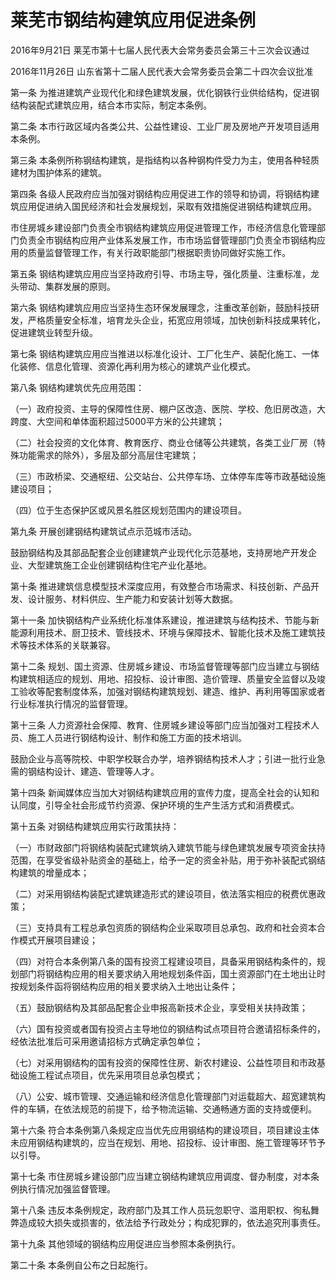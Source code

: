 # 莱芜市钢结构建筑应用促进条例

2016年9月21日 莱芜市第十七届人民代表大会常务委员会第三十三次会议通过

2016年11月26日 山东省第十二届人民代表大会常务委员会第二十四次会议批准

<!-- INFO END -->

第一条 为推进建筑产业现代化和绿色建筑发展，优化钢铁行业供给结构，促进钢结构装配式建筑应用，结合本市实际，制定本条例。

第二条 本市行政区域内各类公共、公益性建设、工业厂房及房地产开发项目适用本条例。

第三条 本条例所称钢结构建筑，是指结构以各种钢构件受力为主，使用各种轻质建材为围护体系的建筑。

第四条 各级人民政府应当加强对钢结构应用促进工作的领导和协调，将钢结构建筑应用促进纳入国民经济和社会发展规划，采取有效措施促进钢结构建筑应用。

市住房城乡建设部门负责全市钢结构建筑应用促进管理工作，市经济信息化管理部门负责全市钢结构应用产业体系发展工作，市市场监督管理部门负责全市钢结构应用的质量监督管理工作，有关行政职能部门根据职责协同做好实施工作。

第五条 钢结构建筑应用应当坚持政府引导、市场主导，强化质量、注重标准，龙头带动、集群发展的原则。

第六条 钢结构建筑应用应当坚持生态环保发展理念，注重改革创新，鼓励科技研发，严格质量安全标准，培育龙头企业，拓宽应用领域，加快创新科技成果转化，促进建筑业转型升级。

第七条 钢结构建筑应用应当推进以标准化设计、工厂化生产、装配化施工、一体化装修、信息化管理、资源化再利用为核心的建筑产业化模式。

第八条 钢结构建筑优先应用范围：

（一）政府投资、主导的保障性住房、棚户区改造、医院、学校、危旧房改造，大跨度、大空间和单体面积超过5000平方米的公共建筑；

（二）社会投资的文化体育、教育医疗、商业仓储等公共建筑，各类工业厂房（特殊功能需求的除外），多层及部分高层住宅建筑；

（三）市政桥梁、交通枢纽、公交站台、公共停车场、立体停车库等市政基础设施建设项目；

（四）位于生态保护区或风景名胜区规划范围内的建设项目。

第九条 开展创建钢结构建筑试点示范城市活动。

鼓励钢结构及其部品配套企业创建建筑产业现代化示范基地，支持房地产开发企业、大型建筑施工企业创建钢结构住宅产业化基地。

第十条 推进建筑信息模型技术深度应用，有效整合市场需求、科技创新、产品开发、设计服务、材料供应、生产能力和安装计划等大数据。

第十一条 加快钢结构产业系统化标准体系建设，推进建筑与结构技术、节能与新能源利用技术、厨卫技术、管线技术、环境与保障技术、智能化技术及施工建筑技术等技术体系的关联兼容。

第十二条 规划、国土资源、住房城乡建设、市场监督管理等部门应当建立与钢结构建筑相适应的规划、用地、招投标、设计审图、造价管理、质量安全监督以及竣工验收等配套制度体系，加强对钢结构建筑规划、建造、维护、再利用等国家或者行业标准执行情况的监督管理。

第十三条 人力资源社会保障、教育、住房城乡建设等部门应当加强对工程技术人员、施工人员进行钢结构设计、制作和施工方面的技术培训。

鼓励企业与高等院校、中职学校联合办学，培养钢结构技术人才；引进一批行业急需的钢结构设计、建造、管理等人才。

第十四条 新闻媒体应当加大对钢结构建筑应用的宣传力度，提高全社会的认知和认同度，引导全社会形成节约资源、保护环境的生产生活方式和消费模式。

第十五条 对钢结构建筑应用实行政策扶持：

（一）市财政部门将钢结构装配式建筑纳入建筑节能与绿色建筑发展专项资金扶持范围，在享受省级补贴资金的基础上，给予一定的资金补贴，用于弥补装配式钢结构建筑的增量成本；

（二）对采用钢结构装配式建筑建造形式的建设项目，依法落实相应的税费优惠政策；

（三）支持具有工程总承包资质的钢结构企业采取项目总承包、政府和社会资本合作模式开展项目建设；

（四）对符合本条例第八条的国有投资工程建设项目，具备采用钢结构条件的，规划部门将钢结构应用的相关要求纳入用地规划条件函，国土资源部门在土地出让时按规划条件函将钢结构应用的相关要求纳入土地出让条件；

（五）鼓励钢结构及其部品配套企业申报高新技术企业，享受相关扶持政策；

（六）国有投资或者国有投资占主导地位的钢结构试点项目符合邀请招标条件的，经依法批准后可采用邀请招标方式确定承包单位；

（七）对采用钢结构的国有投资的保障性住房、新农村建设、公益性项目和市政基础设施工程试点项目，优先采用项目总承包模式；

（八）公安、城市管理、交通运输和经济信息化管理部门对运载超大、超宽建筑构件的车辆，在依法规范的前提下，给予物流运输、交通畅通方面的支持或便利。

第十六条 符合本条例第八条规定应当优先应用钢结构的建设项目，项目建设主体未应用钢结构建筑的，应当在规划、用地、招投标、设计审图、施工管理等环节予以引导。

第十七条 市住房城乡建设部门应当建立钢结构建筑应用调度、督办制度，对本条例执行情况加强监督管理。

第十八条 违反本条例规定，政府部门及其工作人员玩忽职守、滥用职权、徇私舞弊造成较大损失或损害的，依法给予行政处分；构成犯罪的，依法追究刑事责任。

第十九条 其他领域的钢结构应用促进应当参照本条例执行。

第二十条 本条例自公布之日起施行。


